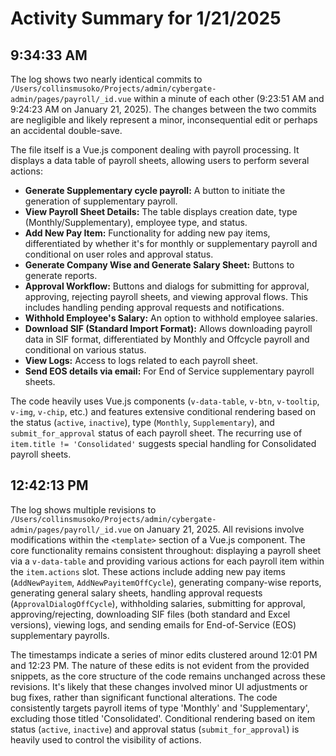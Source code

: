 # Activity Summary for 1/21/2025

## 9:34:33 AM
The log shows two nearly identical commits to `/Users/collinsmusoko/Projects/admin/cybergate-admin/pages/payroll/_id.vue`  within a minute of each other (9:23:51 AM and 9:24:23 AM on January 21, 2025).  The changes between the two commits are negligible and likely represent a minor, inconsequential edit or perhaps an accidental double-save.

The file itself is a Vue.js component dealing with payroll processing. It displays a data table of payroll sheets, allowing users to perform several actions:

* **Generate Supplementary cycle payroll:** A button to initiate the generation of supplementary payroll.
* **View Payroll Sheet Details:** The table displays creation date, type (Monthly/Supplementary), employee type, and status.
* **Add New Pay Item:**  Functionality for adding new pay items, differentiated by whether it's for monthly or supplementary payroll and conditional on user roles and approval status.
* **Generate Company Wise and Generate Salary Sheet:** Buttons to generate reports.
* **Approval Workflow:**  Buttons and dialogs for submitting for approval, approving, rejecting payroll sheets, and viewing approval flows.  This includes handling pending approval requests and notifications.
* **Withhold Employee's Salary:** An option to withhold employee salaries.
* **Download SIF (Standard Import Format):**  Allows downloading payroll data in SIF format, differentiated by Monthly and Offcycle payroll and conditional on various status.
* **View Logs:** Access to logs related to each payroll sheet.
* **Send EOS details via email:**  For End of Service supplementary payroll sheets.

The code heavily uses Vue.js components (`v-data-table`, `v-btn`, `v-tooltip`, `v-img`, `v-chip`, etc.) and features extensive conditional rendering based on the status (`active`, `inactive`), type (`Monthly`, `Supplementary`), and `submit_for_approval` status of each payroll sheet.  The recurring use of `item.title != 'Consolidated'` suggests special handling for Consolidated payroll sheets.


## 12:42:13 PM
The log shows multiple revisions to `/Users/collinsmusoko/Projects/admin/cybergate-admin/pages/payroll/_id.vue` on January 21, 2025.  All revisions involve modifications within the `<template>` section of a Vue.js component.  The core functionality remains consistent throughout: displaying a payroll sheet via a `v-data-table` and providing various actions for each payroll item within the `item.actions` slot.  These actions include adding new pay items (`AddNewPayitem`, `AddNewPayitemOffCycle`), generating company-wise reports, generating general salary sheets, handling approval requests (`ApprovalDialogOffCycle`), withholding salaries, submitting for approval, approving/rejecting, downloading SIF files (both standard and Excel versions), viewing logs, and sending emails for End-of-Service (EOS) supplementary payrolls.

The timestamps indicate a series of minor edits clustered around 12:01 PM and 12:23 PM.  The nature of these edits is not evident from the provided snippets, as the core structure of the code remains unchanged across these revisions.  It's likely that these changes involved minor UI adjustments or bug fixes, rather than significant functional alterations. The code consistently targets payroll items of type 'Monthly' and 'Supplementary', excluding those titled 'Consolidated'.  Conditional rendering based on item status (`active`, `inactive`) and approval status (`submit_for_approval`) is heavily used to control the visibility of actions.
